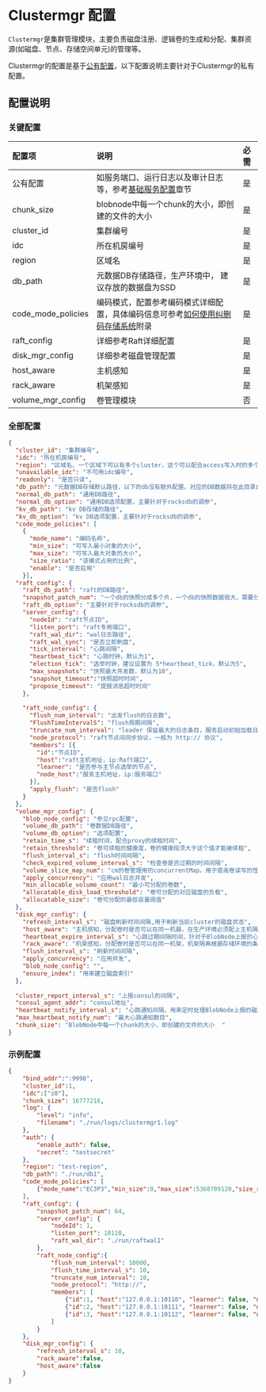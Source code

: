 # Clustermgr 配置

`Clustermgr`是集群管理模块，主要负责磁盘注册、逻辑卷的生成和分配、集群资源(如磁盘、节点、存储空间单元)的管理等。

Clustermgr的配置是基于[公有配置](./base.md)，以下配置说明主要针对于Clustermgr的私有配置。

## 配置说明
### 关键配置

| 配置项                | 说明                                                                           | 必需  |
|:-------------------|:-----------------------------------------------------------------------------|:----|
| 公有配置               | 如服务端口、运行日志以及审计日志等，参考[基础服务配置](./base.md)章节                                    | 是   |
| chunk_size         | blobnode中每一个chunk的大小，即创建的文件的大小                                               | 是   |
| cluster_id         | 集群编号                                                                         | 是   |
| idc                | 所在机房编号                                                                       | 是   |
| region             | 区域名                                                                          | 是   |
| db_path            | 元数据DB存储路径，生产环境中， 建议存放的数据盘为SSD                                                | 是   |
| code_mode_policies | 编码模式，配置参考编码模式详细配置，具体编码信息可参考[如何使用纠删码存储系统](../../../user-guide/blobstore.md)附录 | 是   |
| raft_config        | 详细参考Raft详细配置                                                                 | 是   |
| disk_mgr_config    | 详细参考磁盘管理配置                                                                   | 是   |
| host_aware         | 主机感知                                                                         | 是   |
| rack_aware         | 机架感知                                                                         | 是   |
| volume_mgr_config  | 卷管理模块                                                                        | 否   |


### 全部配置
```json
{
  "cluster_id": "集群编号",
  "idc": "所在机房编号",
  "region": "区域名，一个区域下可以有多个cluster，这个可以配合access写入时的多个区域多cluster的选择",
  "unavailable_idc": "不可用idc编号",
  "readonly": "是否只读",
  "db_path": "元数据DB存储默认路径，以下的db没有额外配置，对应的DB数据将在此目录自动创建目录",
  "normal_db_path": "通用DB路径",
  "normal_db_option": "通用DB选项配置，主要针对于rocksdb的调参",
  "kv_db_path": "kv DB存储的路径",
  "kv_db_option": "kv DB选项配置，主要针对于rocksdb的调参",
  "code_mode_policies": [
    {
      "mode_name": "编码名称",
      "min_size": "可写入最小对象的大小",
      "max_size": "可写入最大对象的大小",
      "size_ratio": "该模式占用的比例",
      "enable": "是否启用"
    }],
  "raft_config": {
    "raft_db_path": "raft的DB路径",
    "snapshot_patch_num": "一个db的快照分成多个片，一个db的快照数据很大，需要分成多个片来发送",
    "raft_db_option": "主要针对于rocksdb的调参",
    "server_config": {
      "nodeId": "raft节点ID",
      "listen_port": "raft专用端口",
      "raft_wal_dir": "wal日志路径",
      "raft_wal_sync": "是否立即刷盘",
      "tick_interval": "心跳间隔",
      "heartbeat_tick": "心跳时钟，默认为1",
      "election_tick": "选举时钟，建议设置为 5*heartbeat_tick，默认为5",
      "max_snapshots": "快照最大并发数，默认为10",
      "snapshot_timeout":"快照超时时间",
      "propose_timeout": "提报消息超时时间"
    },
    
    "raft_node_config": {
      "flush_num_interval": "出发flush的日志数",
      "FlushTimeIntervalS": "flush周期间隔",
      "truncate_num_interval": "leader 保留最大的日志条目，服务启动初始加载日志条目的数目，又可以理解为leader和follower的日志条目的差额，超过这个值日志同步需要走快照同步，因而这个值一般保留10万以上",
      "node_protocol": "raft节点间同步协议，一般为 http:// 协议",
      "members": [{
        "id":"节点ID", 
        "host":"raft主机地址，ip:Raft端口", 
        "learner": "是否参与主节点选举的节点", 
        "node_host":"服务主机地址，ip:服务端口"
      }],
      "apply_flush": "是否flush"
    }
  },
  "volume_mgr_config": {
    "blob_node_config": "参见rpc配置",
    "volume_db_path": "卷数据DB路径",
    "volume_db_option": "选项配置",
    "retain_time_s": "续租时间，配合proxy的续租时间",
    "retain_threshold": "卷可续租的健康度，卷的健康段须大于这个值才能被续租",
    "flush_interval_s": "flush时间间隔",
    "check_expired_volume_interval_s": "检查卷是否过期的时间间隔",
    "volume_slice_map_num": "cm的卷管理用的concurrentMap，用于提高卷读写的性能,这个值决定将所有卷分到所少个map里面管理",
    "apply_concurrency": "应用wal日志并发",
    "min_allocable_volume_count": "最小可分配的卷数",
    "allocatable_disk_load_threshold": "卷可分配的对应磁盘的负载",
    "allocatable_size": "卷可分配的最低容量阈值"
  },
  "disk_mgr_config": {
    "refresh_interval_s": "磁盘刷新时间间隔,用于刷新当前cluster的磁盘状态",
    "host_aware": "主机感知，分配卷时是否可以在同一机器，在生产环境必须配上主机隔离",
    "heartbeat_expire_interval_s": "心跳过期间隔时间，针对于BlobNode上报的心跳时间", 
    "rack_aware": "机架感知，分配卷时是否可以在同一机架，机架隔离根据存储环境的条件进行配置",
    "flush_interval_s": "刷新时间间隔",
    "apply_concurrency": "应用并发",
    "blob_node_config": "",
    "ensure_index": "用来建立磁盘索引"
  },
  
  "cluster_report_interval_s": "上报consul的间隔",
  "consul_agent_addr": "consul地址",
  "heartbeat_notify_interval_s": "心跳通知间隔，用来定时处理BlobNode上报的磁盘信息，这个时间许小于BlobNode上报的时间间隔，避免磁盘心跳超时过期",
  "max_heartbeat_notify_num": "最大心跳通知数目",
  "chunk_size": "BlobNode中每一个chunk的大小，即创建的文件的大小  "
}
```


### 示例配置
```json
{
    "bind_addr":":9998",
    "cluster_id":1,
    "idc":["z0"],
    "chunk_size": 16777216,
    "log": {
        "level": "info",
        "filename": "./run/logs/clustermgr1.log"
    },
    "auth": {
        "enable_auth": false,
        "secret": "testsecret"
    },
    "region": "test-region",
    "db_path": "./run/db1",
    "code_mode_policies": [
        {"mode_name":"EC3P3","min_size":0,"max_size":5368709120,"size_ratio":1,"enable":true}
    ],
    "raft_config": {
        "snapshot_patch_num": 64,
        "server_config": {
            "nodeId": 1,
            "listen_port": 10110,
            "raft_wal_dir": "./run/raftwal1"
        },
        "raft_node_config":{
            "flush_num_interval": 10000,
            "flush_time_interval_s": 10,
            "truncate_num_interval": 10,
            "node_protocol": "http://",
            "members": [
                {"id":1, "host":"127.0.0.1:10110", "learner": false, "node_host":"127.0.0.1:9998"},
                {"id":2, "host":"127.0.0.1:10111", "learner": false, "node_host":"127.0.0.1:9999"},
                {"id":3, "host":"127.0.0.1:10112", "learner": false, "node_host":"127.0.0.1:10000"}
            ]
        }
    },
    "disk_mgr_config": {
        "refresh_interval_s": 10,
        "rack_aware":false,
        "host_aware":false
    }
}
```